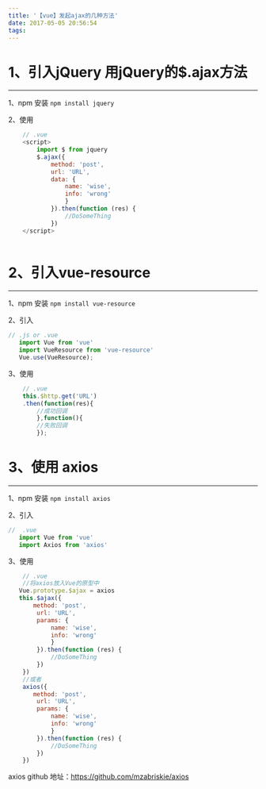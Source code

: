 ```yaml
---
title: '【vue】发起ajax的几种方法'
date: 2017-05-05 20:56:54
tags:
---
```

 # 1、引入jQuery 用jQuery的$.ajax方法
-------------
1、npm 安装
`npm install jquery`
<!--more-->
2、使用
```javascript
    // .vue
    <script>
        import $ from jquery 
        $.ajax({
            method: 'post',
            url: 'URL',
            data: {
                name: 'wise',
                info: 'wrong'
                }
            }).then(function (res) {
                //DoSomeThing
            })
    </script>
    
```

 # 2、引入vue-resource 
-------------
 1、npm 安装
 `npm install vue-resource`  

 2、引入

 ```javascript
 // .js or .vue
    import Vue from 'vue'
    import VueResource from 'vue-resource'
    Vue.use(VueResource);
```

3、使用
```javascript
    // .vue
    this.$http.get('URL')
    .then(function(res){
        //成功回调
        },function(){
        //失败回调
        });
```

 # 3、使用 axios
-------------
 1、npm 安装
 `npm install axios`

 2、引入

 ```javascript
 //  .vue
    import Vue from 'vue'
    import Axios from 'axios'
```

3、使用
```javascript
    // .vue
    //将axios放入Vue的原型中
   Vue.prototype.$ajax = axios
   this.$ajax({
       method: 'post',
        url: 'URL',
        params: {
            name: 'wise',
            info: 'wrong'
            }
        }).then(function (res) {
            //DoSomeThing
        })
    })
    //或者
    axios({
       method: 'post',
        url: 'URL',
        params: {
            name: 'wise',
            info: 'wrong'
            }
        }).then(function (res) {
            //DoSomeThing
        })
    })

```

 axios github 地址：https://github.com/mzabriskie/axios

